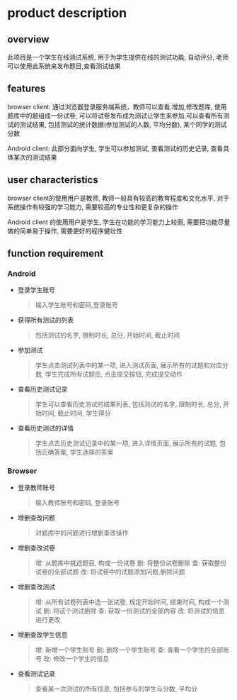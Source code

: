# product description

## overview

此项目是一个学生在线测试系统, 用于为学生提供在线的测试功能, 自动评分, 老师可以使用此系统来发布题目,查看测试结果

## features

browser client: 通过浏览器登录服务端系统，教师可以查看,增加,修改题库, 使用题库中的题组成一份试卷, 可以将试卷发布成为测试让学生来参加,可以查看所有测试的测试结果, 包括测试的统计数据(参加测试的人数, 平均分数), 某个同学的测试分数

Android client: 此部分面向学生, 学生可以参加测试, 查看测试的历史记录, 查看具体某次的测试结果

## user characteristics

browser client的使用用户是教师, 教师一般具有较高的教育程度和文化水平, 对于系统操作有较强的学习能力, 需要较高的专业性和更复杂的操作

Android client 的使用用户是学生, 学生在功能的学习能力上较弱, 需要把功能尽量做的简单易于操作, 需要更好的程序健壮性

## function requirement

### Android

+ 登录学生账号
    > 输入学生账号和密码,登录账号
+ 获得所有测试的列表
    > 包括测试的名字, 限制时长, 总分, 开始时间, 截止时间
+ 参加测试
    > 学生点击测试列表中的某一项, 进入测试页面, 展示所有的试题和对应分数, 学生完成所有试题后, 点击提交按钮, 完成提交动作
+ 查看历史测试记录
    > 学生可以查看历史测试的结果列表, 包括测试的名字, 限制时长, 总分, 开始时间, 截止时间, 学生得分
+ 查看历史测试的详情
    > 学生点击历史测试记录中的某一项, 进入详情页面, 展示所有的试题, 包括正确答案, 学生选择的答案

### Browser

+ 登录教师账号
    > 输入教师账号和密码, 登录账号
+ 增删查改问题
    > 对题库中的问题进行增删查改操作
+ 增删查改试卷
    > 增: 从题库中挑选题目, 构成一份试卷
    > 删: 将整份试卷删除
    > 查: 获取整份试卷的全部试题
    > 改: 将试卷中的试题添加问题,删除问题
+ 增删查改测试
    > 增: 从所有试卷列表中选一张试卷, 规定开始时间, 结束时间, 构成一个测试
    > 删: 将这个测试删除
    > 查: 获取一份测试的全部内容
    > 改: 将测试的信息进行更改
+ 增删查改学生信息
    > 增: 新增一个学生账号
    > 删: 删除一个学生账号
    > 查: 查看一个学生的全部账号
    > 改: 修改一个学生的信息
+ 查看测试记录
    > 查看某一次测试的所有信息, 包括参与的学生与分数, 平均分
